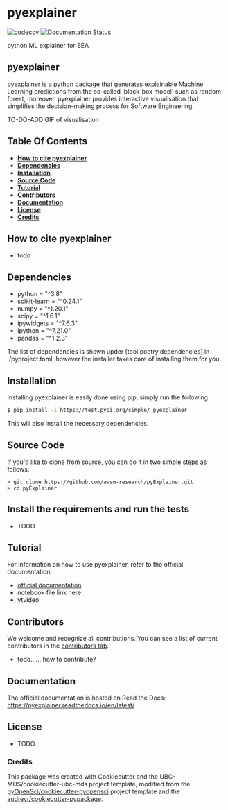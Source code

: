 # pyexplainer 
[![codecov](https://codecov.io/gh/awsm-research/pyExplainer/branch/master/graph/badge.svg?token=3HQBAEXK21)](https://codecov.io/gh/awsm-research/pyExplainer)
[![Documentation Status](https://readthedocs.org/projects/pyexplainer/badge/?version=latest)](https://pyexplainer.readthedocs.io/en/latest/?badge=latest)

python ML explainer for SEA
## pyexplainer

pyexplainer is a python package that generates explainable Machine Learning predictions from the so-called 'black-box model' such as random forest, moreover, pyexplainer provides interactive visualisation that simplifies the decision-making process for Software Engineering.

TO-DO-ADD GIF of visualisation

## Table Of Contents

* **[How to cite pyexplainer](#how-to-cite-pyexplainer)**
* **[Dependencies](#dependencies)**
* **[Installation](#installation)**
* **[Source Code](#source-code)**
* **[Tutorial](#tutorial)**
* **[Contributors](#contributors)**
* **[Documentation](#documentation)**
* **[License](#license)**
* **[Credits](#credits)**

## How to cite pyexplainer

- todo

## Dependencies

- python = "^3.8"
- scikit-learn = "^0.24.1"
- numpy = "^1.20.1"
- scipy = "^1.6.1"
- ipywidgets = "^7.6.3"
- ipython = "^7.21.0"
- pandas = "^1.2.3"

The list of dependencies is shown upder [tool.poetry.dependencies] in ./pyproject.toml, however the installer takes care of installing them for you.

## Installation

Installing pyexplainer is easily done using pip, simply run the following:

```bash 
$ pip install -i https://test.pypi.org/simple/ pyexplainer
```
This will also install the necessary dependencies.

## Source Code

If you'd like to clone from source, you can do it in two simple steps as follows:

```
> git clone https://github.com/awsm-research/pyExplainer.git
> cd pyExplainer
```

## Install the requirements and run the tests

- TODO

## Tutorial

For information on how to use pyexplainer, refer to the official documentation:
- [official documentation](https://pyexplainer.readthedocs.io/en/latest/)
- notebook file link here
- ytvideo

## Contributors

We welcome and recognize all contributions. You can see a list of current contributors in the [contributors tab](https://github.com/MichaelFu1998-create/pyexplainer/graphs/contributors).

- todo...... how to contribute?

## Documentation

The official documentation is hosted on Read the Docs: https://pyexplainer.readthedocs.io/en/latest/

## License

- TODO

### Credits

This package was created with Cookiecutter and the UBC-MDS/cookiecutter-ubc-mds project template, modified from the [pyOpenSci/cookiecutter-pyopensci](https://github.com/pyOpenSci/cookiecutter-pyopensci) project template and the [audreyr/cookiecutter-pypackage](https://github.com/audreyr/cookiecutter-pypackage).
